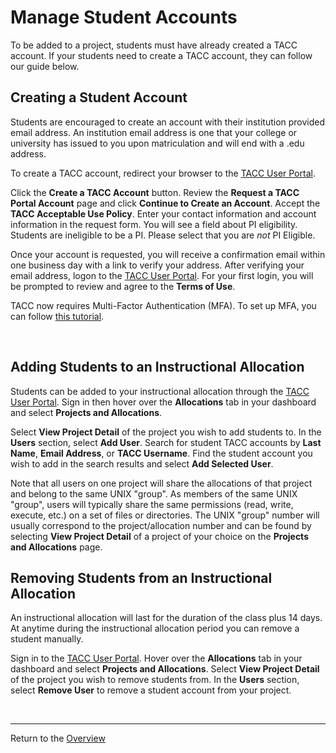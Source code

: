 # Manage Student Accounts

To be added to a project, students must have already created a TACC account. If your students need to create a TACC account, they can follow our guide below.

## Creating a Student Account
Students are encouraged to create an account with their institution provided email address. An institution email address is one that your college or university has issued to you upon matriculation and will end with a .edu address.

To create a TACC account, redirect your browser to the [TACC User Portal](https://portal.tacc.utexas.edu).

Click the **Create a TACC Account** button. Review the **Request a TACC Portal Account** page and click **Continue to Create an Account**. Accept the **TACC Acceptable Use Policy**. Enter your contact information and account information in the request form. You will see a field about PI eligibility. Students are ineligible to be a PI. Please select that you are *not* PI Eligible.

Once your account is requested, you will receive a confirmation email within one business day with a link to verify your address. After verifying your email address, logon to the [TACC User Portal](https://portal.tacc.utexas.edu). For your first login, you will be prompted to review and agree to the **Terms of Use**.

TACC now requires Multi-Factor Authentication (MFA). To set up MFA, you can follow [this tutorial](https://portal.tacc.utexas.edu/tutorials/multifactor-authentication).

<br>

## Adding Students to an Instructional Allocation
Students can be added to your instructional allocation through the [TACC User Portal](https://portal.tacc.utexas.edu). Sign in then hover over the **Allocations** tab in your dashboard and select **Projects and Allocations**.

Select **View Project Detail** of the project you wish to add students to. In the **Users** section, select **Add User**. Search for student TACC accounts by **Last Name**, **Email Address**, or **TACC Username**. Find the student account you wish to add in the search results and select **Add Selected User**.

Note that all users on one project will share the allocations of that project and belong to the same UNIX "group". As members of the same UNIX "group", users will typically share the same permissions (read, write, execute, etc.) on a set of files or directories. The UNIX "group" number will usually correspond to the project/allocation number and can be found by selecting **View Project Detail** of a project of your choice on the **Projects and Allocations** page.  

## Removing Students from an Instructional Allocation
An instructional allocation will last for the duration of the class plus 14 days. At anytime during the instructional allocation period you can remove a student manually.

Sign in to the [TACC User Portal](https://portal.tacc.utexas.edu). Hover over the **Allocations** tab in your dashboard and select **Projects and Allocations**. Select **View Project Detail** of the project you wish to remove students from. In the **Users** section, select **Remove User** to remove a student account from your project.

<br>

---
Return to the [Overview](index.md)
